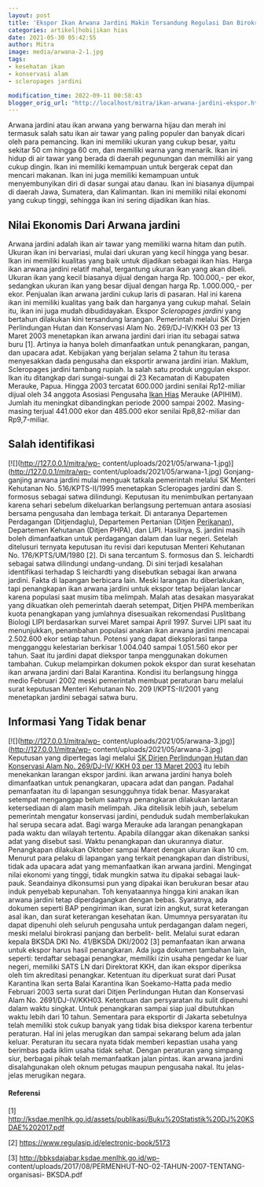 ```yaml
---
layout: post
title: 'Ekspor Ikan Arwana Jardini Makin Tersandung Regulasi Dan Birokrasi'
categories: artikel|hobi|ikan hias
date: 2021-05-30 05:42:55
author: Mitra
image: media/arwana-2-1.jpg
tags:
- kesehatan ikan
- konservasi alam
- scleropages jardini

modification_time: 2022-09-11 00:58:43
blogger_orig_url: "http://localhost/mitra/ikan-arwana-jardini-ekspor.html"
---
```


Arwana jardini atau ikan arwana yang berwarna hijau dan merah ini termasuk
salah satu ikan air tawar yang paling populer dan banyak dicari oleh para
pemancing. Ikan ini memiliki ukuran yang cukup besar, yaitu sekitar 50 cm
hingga 60 cm, dan memiliki warna yang menarik. Ikan ini hidup di air tawar
yang berada di daerah pegunungan dan memiliki air yang cukup dingin. Ikan ini
memiliki kemampuan untuk bergerak cepat dan mencari makanan. Ikan ini juga
memiliki kemampuan untuk menyembunyikan diri di dasar sungai atau danau. Ikan
ini biasanya dijumpai di daerah Jawa, Sumatera, dan Kalimantan. Ikan ini
memiliki nilai ekonomi yang cukup tinggi, sehingga ikan ini sering dijadikan
ikan hias.

## Nilai Ekonomis Dari Arwana jardini

Arwana jardini adalah ikan air tawar yang memiliki warna hitam dan putih.
Ukuran ikan ini bervariasi, mulai dari ukuran yang kecil hingga yang besar.
Ikan ini memiliki kualitas yang baik untuk dijadikan sebagai ikan hias. Harga
ikan arwana jardini relatif mahal, tergantung ukuran ikan yang akan dibeli.
Ukuran ikan yang kecil biasanya dijual dengan harga Rp. 100.000,- per ekor,
sedangkan ukuran ikan yang besar dijual dengan harga Rp. 1.000.000,- per ekor.
Penjualan ikan arwana jardini cukup laris di pasaran. Hal ini karena ikan ini
memiliki kualitas yang baik dan harganya yang cukup mahal. Selain itu, ikan
ini juga mudah dibudidayakan. Ekspor _Scleropages jardini_ yang bertahun
dilakukan kini tersandung larangan. Pemerintah melalui SK Dirjen Perlindungan
Hutan dan Konservasi Alam No. 269/DJ-IV/KKH 03 per 13 Maret 2003 menetapkan
ikan arwana jardini dari irian itu sebagai satwa buru [1]. Artinya ia hanya
boleh dimanfaatkan untuk penangkaran, pangan, dan upacara adat. Kebijakan yang
berjalan selama 2 tahun itu terasa menyesakkan dada pengusaha dan eksportir
arwana jardini irian. Maklum, Scleropages jardini tambang rupiah. Ia salah
satu produk unggulan ekspor. Ikan itu ditangkap dari sungai-sungai di 23
Kecamatan di Kabupaten Merauke, Papua. Hingga 2003 tercatat 600.000 jardini
senilai Rp12-miliar dijual oleh 34 anggota Asosiasi Pengusaha [Ikan
Hias](http://127.0.0.1/mitra/ikan-hias "Ikan Hias") Merauke (APIHIM). Jumlah
itu meningkat dibandingkan periode 2000 sampai 2002. Masing-masing terjual
441.000 ekor dan 485.000 ekor senilai Rp8,82-miliar dan Rp9,7-miliar.

## Salah identifikasi

[![](http://127.0.0.1/mitra/wp-
content/uploads/2021/05/arwana-1.jpg)](http://127.0.0.1/mitra/wp-
content/uploads/2021/05/arwana-1.jpg) Gonjang-ganjing arwana jardini mulai
menguak tatkala pemerintah melalui SK Menteri Kehutanan No. 516/KPTS-II/1995
menetapkan Scleropages jardini dan S. formosus sebagai satwa dilindungi.
Keputusan itu menimbulkan pertanyaan karena sehari sebelum dikeluarkan
berlangsung pertemuan antara asosiasi bersama pengusaha dan lembaga terkait.
Di antaranya Departemen Perdagangan (Ditjendaglu), Departemen Pertanian
(Ditjen [Perikanan](http://127.0.0.1/mitra/perikanan "Perikanan")), Departemen
Kehutanan (Ditjen PHPA), dan LIPI. Hasilnya, S. jardini masih boleh
dimanfaatkan untuk perdagangan dalam dan luar negeri. Setelah ditelusuri
ternyata keputusan itu revisi dari keputusan Menteri Kehutanan No.
176/KPTS/UM/1980 [2]. Di sana tercantum S. formosus dan S. leichardti sebagai
satwa dilindungi undang-undang. Di sini terjadi kesalahan identifikasi
terhadap S leichardti yang disebutkan sebagai ikan arwana jardini. Fakta di
lapangan berbicara lain. Meski larangan itu diberlakukan, tapi penangkapan
ikan arwana jardini untuk ekspor tetap beijalan lancar karena populasi saat
musim tiba melimpah. Malah atas desakan masyarakat yang dikuatkan oleh
pemerintah daerah setempat, Ditjen PHPA memberikan kuota penangkapan yang
jumlahnya disesuaikan rekomendasi Puslitbang Biologi LIPI berdasarkan survei
Maret sampai April 1997. Survei LIPI saat itu menunjukkan, penambahan populasi
anakan ikan arwana jardini mencapai 2.502.600 ekor setiap tahun. Potensi yang
dapat dieksplorasi tanpa mengganggu kelestarian berkisar 1.004.040 sampai
1.051.560 ekor per tahun. Saat itu jardini dapat diekspor tanpa menggunakan
dokumen tambahan. Cukup melampirkan dokumen pokok ekspor dan surat kesehatan
ikan arwana jardini dari Balai Karantina. Kondisi itu berlangsung hingga medio
Februari 2002 meski pemerintah membuat peraturan baru melalui surat keputusan
Menteri Kehutanan No. 209 l/KPTS-II/2001 yang menetapkan jardini sebagai satwa
buru.

## Informasi Yang Tidak benar

[![](http://127.0.0.1/mitra/wp-
content/uploads/2021/05/arwana-3.jpg)](http://127.0.0.1/mitra/wp-
content/uploads/2021/05/arwana-3.jpg) Keputusan yang dipertegas lagi melalui
[SK Dirjen Perlindungan Hutan dan Konservasi Alam No. 269/DJ-IV/ KKH 03 per 13
Maret 2003](http://ksdae.menlhk.go.id/peraturan/post/105) itu lebih menekankan
larangan ekspor jardini. ikan arwana jardini hanya boleh dimanfaatkan untuk
penangkaran, upacara adat dan pangan. Padahal pemanfaatan itu di lapangan
sesungguhnya tidak benar. Masyarakat setempat menganggap belum saatnya
penangkaran dilakukan lantaran ketersediaan di alam masih melimpah. Jika
ditelisik lebih jauh, sebelum pemerintah mengatur konservasi jardini, penduduk
sudah memberlakukan hal serupa secara adat. Bagi warga Merauke ada larangan
penangkapan pada waktu dan wilayah tertentu. Apabila dilanggar akan dikenakan
sanksi adat yang disebut sasi. Waktu penangkapan dan ukurannya diatur.
Penangkapan dilakukan Oktober sampai Maret dengan ukuran ikan 10 cm. Menurut
para pelaku di lapangan yang terkait penangkapan dan distribusi, tidak ada
upacara adat yang memanfaatkan ikan arwana jardini. Mengingat nilai ekonomi
yang tinggi, tidak mungkin satwa itu dipakai sebagai lauk-pauk. Seandainya
dikonsumsi pun yang dipakai ikan berukuran besar atau induk penyebab
kepunahan. Toh kenyataannya hingga kini anakan ikan arwana jardini tetap
diperdagangkan dengan bebas. Syaratnya, ada dokumen seperti BAP pengiriman
ikan, surat izin angkut, surat keterangan asal ikan, dan surat keterangan
kesehatan ikan. Umumnya persyaratan itu dapat dipenuhi oleh seluruh pengusaha
untuk perdagangan dalam negeri, meski melalui birokrasi panjang dan berbelit-
belit. Melalui surat edaran kepala BKSDA DKI No. 41/BKSDA DKI/2002 [3]
pemanfaatan ikan arwana untuk ekspor harus hasil penangkaran. Ada juga dokumen
tambahan lain, seperti: terdaftar sebagai penangkar, memiliki izin usaha
pengedar ke luar negeri, memiliki SATS LN dari Direktorat KKH, dan ikan ekspor
diperiksa oleh tim akreditasi penangkar. Ketentuan itu diperkuat surat dari
Pusat Karantina Ikan serta Balai Karantina Ikan Soekamo-Hatta pada medio
Februari 2003 serta surat dari Ditjen Perlindungan Hutan dan Konservasi Alam
No. 2691/DJ-IV/KKH03. Ketentuan dan persyaratan itu sulit dipenuhi dalam waktu
singkat. Untuk penangkaran sampai siap jual dibutuhkan waktu lebih dari 10
tahun. Sementara para eksportir di Jakarta sebetulnya telah memiliki stok
cukup banyak yang tidak bisa diekspor karena terbentur peraturan. Hal ini
jelas merugikan dan sampai sekarang belum ada jalan keluar. Peraturan itu
secara nyata tidak memberi kepastian usaha yang berimbas pada iklim usaha
tidak sehat. Dengan peraturan yang simpang siur, berbagai pihak telah
memanfaatkan jalan pintas. ikan arwana jardini disalahgunakan oleh oknum
petugas maupun pengusaha nakal. Itu jelas-jelas merugikan negara.

#### Referensi

[1]
http://ksdae.menlhk.go.id/assets/publikasi/Buku%20Statistik%20DJ%20KSDAE%202017.pdf

[2] https://www.regulasip.id/electronic-book/5173

[3] http://bbksdajabar.ksdae.menlhk.go.id/wp-
content/uploads/2017/08/PERMENHUT-NO-02-TAHUN-2007-TENTANG-organisasi-
BKSDA.pdf


